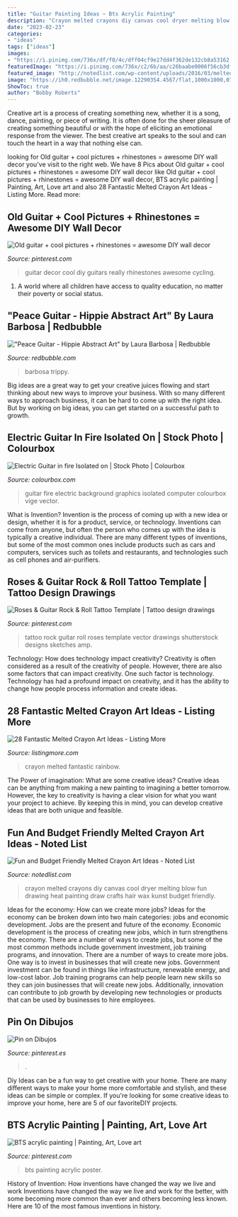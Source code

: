 ```yaml
---
title: "Guitar Painting Ideas ~ Bts Acrylic Painting"
description: "Crayon melted crayons diy canvas cool dryer melting blow fun drawing heat painting draw crafts hair wax kunst budget friendly"
date: "2023-02-23"
categories:
- "ideas"
tags: ["ideas"]
images:
- "https://i.pinimg.com/736x/df/f0/4c/dff04cf9e27dd4f362de132cb8a53162.jpg"
featuredImage: "https://i.pinimg.com/736x/c2/6b/aa/c26baabe0006f56cb3df86ec1e29734b.jpg"
featured_image: "http://notedlist.com/wp-content/uploads/2016/03/melted-crayon-art/45-melted-crayon-art-ideas.jpg"
image: "https://ih0.redbubble.net/image.12290354.4567/flat,1000x1000,075,f.jpg"
ShowToc: true
author: "Bobby Roberts"
---
```



Creative art is a process of creating something new, whether it is a song, dance, painting, or piece of writing. It is often done for the sheer pleasure of creating something beautiful or with the hope of eliciting an emotional response from the viewer. The best creative art speaks to the soul and can touch the heart in a way that nothing else can.

	

		
looking for Old guitar + cool pictures + rhinestones = awesome DIY wall decor you've visit to the right web. We have 8 Pics about Old guitar + cool pictures + rhinestones = awesome DIY wall decor like Old guitar + cool pictures + rhinestones = awesome DIY wall decor, BTS acrylic painting | Painting, Art, Love art and also 28 Fantastic Melted Crayon Art Ideas - Listing More. Read more:
		
    
## Old Guitar + Cool Pictures + Rhinestones = Awesome DIY Wall Decor

<img loading=lazy src="https://i.pinimg.com/originals/cb/46/16/cb461642173e53c7b5555d44507b4a95.jpg" onerror="this.onerror=null;this.src='https://tse3.mm.bing.net/th?id=OIP.OL4ZR6WqhSv67nPMXpKqiQHaEb&amp;pid=15.1';" alt="Old guitar + cool pictures + rhinestones = awesome DIY wall decor">

_Source: pinterest.com_

>guitar decor cool diy guitars really rhinestones awesome cycling. 

	

1. A world where all children have access to quality education, no matter their poverty or social status. 

    
## &quot;Peace Guitar - Hippie Abstract Art&quot; By Laura Barbosa | Redbubble

<img loading=lazy src="https://ih0.redbubble.net/image.12290354.4567/flat,1000x1000,075,f.jpg" onerror="this.onerror=null;this.src='https://tse3.mm.bing.net/th?id=OIP.IJ55ajkQiF9rKiKm649qNgHaKn&amp;pid=15.1';" alt="&quot;Peace Guitar - Hippie Abstract Art&quot; by Laura Barbosa | Redbubble">

_Source: redbubble.com_

>barbosa trippy. 

	

Big ideas are a great way to get your creative juices flowing and start thinking about new ways to improve your business. With so many different ways to approach business, it can be hard to come up with the right idea. But by working on big ideas, you can get started on a successful path to growth.

    
## Electric Guitar In Fire Isolated On | Stock Photo | Colourbox

<img loading=lazy src="https://www.colourbox.com/preview/2174794-electric-guitar-in-fire-isolated-on-black-background-computer-graphics.jpg" onerror="this.onerror=null;this.src='https://tse1.mm.bing.net/th?id=OIP.gaFa5SHNDVziWfqQFhHtIQHaJ4&amp;pid=15.1';" alt="Electric Guitar in fire Isolated on | Stock Photo | Colourbox">

_Source: colourbox.com_

>guitar fire electric background graphics isolated computer colourbox vige vector. 

	

What is Invention?
Invention is the process of coming up with a new idea or design, whether it is for a product, service, or technology. Inventions can come from anyone, but often the person who comes up with the idea is typically a creative individual. There are many different types of inventions, but some of the most common ones include products such as cars and computers, services such as toilets and restaurants, and technologies such as cell phones and air-purifiers.

    
## Roses &amp; Guitar Rock &amp; Roll Tattoo Template | Tattoo Design Drawings

<img loading=lazy src="https://i.pinimg.com/736x/c2/6b/aa/c26baabe0006f56cb3df86ec1e29734b.jpg" onerror="this.onerror=null;this.src='https://tse4.mm.bing.net/th?id=OIP.r8MtPNRLDxOEP2r_WP4AAwHaKi&amp;pid=15.1';" alt="Roses &amp; Guitar Rock &amp; Roll Tattoo Template | Tattoo design drawings">

_Source: pinterest.com_

>tattoo rock guitar roll roses template vector drawings shutterstock designs sketches amp. 

	

Technology: How does technology impact creativity?
Creativity is often considered as a result of the creativity of people. However, there are also some factors that can impact creativity. One such factor is technology. Technology has had a profound impact on creativity, and it has the ability to change how people process information and create ideas.

    
## 28 Fantastic Melted Crayon Art Ideas - Listing More

<img loading=lazy src="http://listingmore.com/wp-content/uploads/2017/04/fantastic-melted-crayon-art-ideas/21-best-melted-crayon-art-ideas.jpg" onerror="this.onerror=null;this.src='https://tse2.mm.bing.net/th?id=OIP.9rWyG8l_1nj7fo3Szk5VSwHaJ4&amp;pid=15.1';" alt="28 Fantastic Melted Crayon Art Ideas - Listing More">

_Source: listingmore.com_

>crayon melted fantastic rainbow. 

	

The Power of imagination: What are some creative ideas?
Creative ideas can be anything from making a new painting to imagining a better tomorrow. However, the key to creativity is having a clear vision for what you want your project to achieve. By keeping this in mind, you can develop creative ideas that are both unique and feasible.

    
## Fun And Budget Friendly Melted Crayon Art Ideas - Noted List

<img loading=lazy src="http://notedlist.com/wp-content/uploads/2016/03/melted-crayon-art/45-melted-crayon-art-ideas.jpg" onerror="this.onerror=null;this.src='https://tse4.mm.bing.net/th?id=OIP.m1S7aaqUbAHbFpYRBBRCrgHaO9&amp;pid=15.1';" alt="Fun and Budget Friendly Melted Crayon Art Ideas - Noted List">

_Source: notedlist.com_

>crayon melted crayons diy canvas cool dryer melting blow fun drawing heat painting draw crafts hair wax kunst budget friendly. 

	

Ideas for the economy: How can we create more jobs?
Ideas for the economy can be broken down into two main categories: jobs and economic development. Jobs are the present and future of the economy. Economic development is the process of creating new jobs, which in turn strengthens the economy. There are a number of ways to create jobs, but some of the most common methods include government investment, job training programs, and innovation.
There are a number of ways to create more jobs. One way is to invest in businesses that will create new jobs. Government investment can be found in things like infrastructure, renewable energy, and low-cost labor. Job training programs can help people learn new skills so they can join businesses that will create new jobs. Additionally, innovation can contribute to job growth by developing new technologies or products that can be used by businesses to hire employees.

    
## Pin On Dibujos

<img loading=lazy src="https://i.pinimg.com/736x/8e/57/80/8e578018c971c3d3dbebc0a6fe3dd38b.jpg" onerror="this.onerror=null;this.src='https://tse3.mm.bing.net/th?id=OIP.L8G8c2X-6UbpmK8lCFBaoQHaLw&amp;pid=15.1';" alt="Pin on Dibujos">

_Source: pinterest.es_

>. 

	

Diy Ideas can be a fun way to get creative with your home. There are many different ways to make your home more comfortable and stylish, and these ideas can be simple or complex. If you're looking for some creative ideas to improve your home, here are 5 of our favoriteDIY projects.

    
## BTS Acrylic Painting | Painting, Art, Love Art

<img loading=lazy src="https://i.pinimg.com/736x/df/f0/4c/dff04cf9e27dd4f362de132cb8a53162.jpg" onerror="this.onerror=null;this.src='https://tse1.mm.bing.net/th?id=OIP.rBSEXFA4A7mpdr7aoCQ0-gHaLC&amp;pid=15.1';" alt="BTS acrylic painting | Painting, Art, Love art">

_Source: pinterest.com_

>bts painting acrylic poster. 

	

History of Invention: How inventions have changed the way we live and work
Inventions have changed the way we live and work for the better, with some becoming more common than ever and others becoming less known. Here are 10 of the most famous inventions in history.

